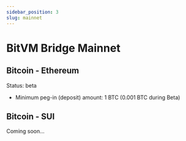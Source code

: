 ```yaml
---
sidebar_position: 3
slug: mainnet
---
```


# BitVM Bridge Mainnet

## Bitcoin - Ethereum

Status: beta

- Minimum peg-in (deposit) amount: 1 BTC (0.001 BTC during Beta)

## Bitcoin - SUI

Coming soon...
